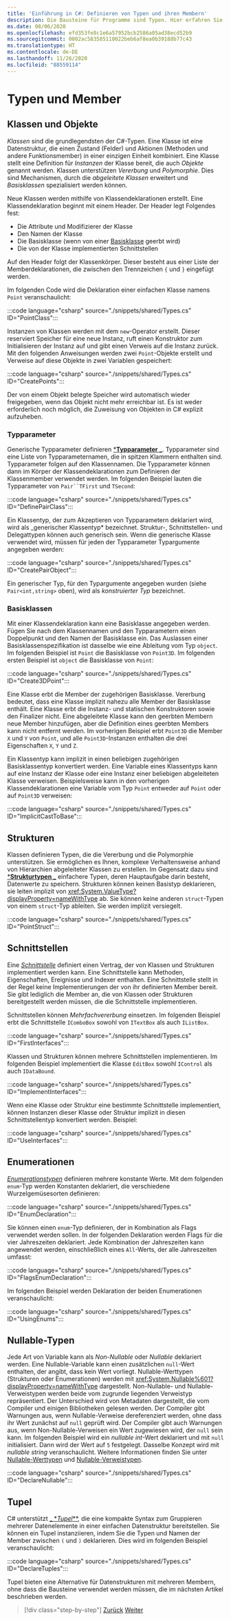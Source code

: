 ```yaml
---
title: 'Einführung in C#: Definieren von Typen und ihren Membern'
description: Die Bausteine für Programme sind Typen. Hier erfahren Sie, wie Sie Klassen, Strukturen, Schnittstellen und mehr in C# erstellen.
ms.date: 08/06/2020
ms.openlocfilehash: efd353fe8c1e6a57952bcb2586a05ad38ecd52b9
ms.sourcegitcommit: 0802ac583585110022beb6af8ea0b39188b77c43
ms.translationtype: HT
ms.contentlocale: de-DE
ms.lasthandoff: 11/26/2020
ms.locfileid: "88559114"
---
```

# <a name="types-and-members"></a>Typen und Member

## <a name="classes-and-objects"></a>Klassen und Objekte

*Klassen* sind die grundlegendsten der C#-Typen. Eine Klasse ist eine Datenstruktur, die einen Zustand (Felder) und Aktionen (Methoden und andere Funktionsmember) in einer einzigen Einheit kombiniert. Eine Klasse stellt eine Definition für *Instanzen* der Klasse bereit, die auch *Objekte* genannt werden. Klassen unterstützen *Vererbung* und *Polymorphie*. Dies sind Mechanismen, durch die *abgeleitete Klassen* erweitert und *Basisklassen* spezialisiert werden können.

Neue Klassen werden mithilfe von Klassendeklarationen erstellt. Eine Klassendeklaration beginnt mit einem Header. Der Header legt Folgendes fest:

- Die Attribute und Modifizierer der Klasse
- Den Namen der Klasse
- Die Basisklasse (wenn von einer [Basisklasse](#base-classes) geerbt wird)
- Die von der Klasse implementierten Schnittstellen

Auf den Header folgt der Klassenkörper. Dieser besteht aus einer Liste der Memberdeklarationen, die zwischen den Trennzeichen `{` und `}` eingefügt werden.

Im folgenden Code wird die Deklaration einer einfachen Klasse namens `Point` veranschaulicht:

:::code language="csharp" source="./snippets/shared/Types.cs" ID="PointClass":::

Instanzen von Klassen werden mit dem `new`-Operator erstellt. Dieser reserviert Speicher für eine neue Instanz, ruft einen Konstruktor zum Initialisieren der Instanz auf und gibt einen Verweis auf die Instanz zurück. Mit den folgenden Anweisungen werden zwei `Point`-Objekte erstellt und Verweise auf diese Objekte in zwei Variablen gespeichert:

:::code language="csharp" source="./snippets/shared/Types.cs" ID="CreatePoints":::

Der von einem Objekt belegte Speicher wird automatisch wieder freigegeben, wenn das Objekt nicht mehr erreichbar ist. Es ist weder erforderlich noch möglich, die Zuweisung von Objekten in C# explizit aufzuheben.

### <a name="type-parameters"></a>Typparameter

Generische Typparameter definieren [***Typparameter** _](../programming-guide/generics/index.md). Typparameter sind eine Liste von Typparameternamen, die in spitzen Klammern enthalten sind. Typparameter folgen auf den Klassennamen. Die Typparameter können dann im Körper der Klassendeklarationen zum Definieren der Klassenmember verwendet werden. Im folgenden Beispiel lauten die Typparameter von `Pair``TFirst` und `TSecond`:

:::code language="csharp" source="./snippets/shared/Types.cs" ID="DefinePairClass":::

Ein Klassentyp, der zum Akzeptieren von Typparametern deklariert wird, wird als _generischer Klassentyp* bezeichnet. Struktur-, Schnittstellen- und Delegattypen können auch generisch sein.
Wenn die generische Klasse verwendet wird, müssen für jeden der Typparameter Typargumente angegeben werden:

:::code language="csharp" source="./snippets/shared/Types.cs" ID="CreatePairObject":::

Ein generischer Typ, für den Typargumente angegeben wurden (siehe `Pair<int,string>` oben), wird als *konstruierter Typ* bezeichnet.

### <a name="base-classes"></a>Basisklassen

Mit einer Klassendeklaration kann eine Basisklasse angegeben werden. Fügen Sie nach dem Klassennamen und den Typparametern einen Doppelpunkt und den Namen der Basisklasse ein. Das Auslassen einer Basisklassenspezifikation ist dasselbe wie eine Ableitung vom Typ `object`. Im folgenden Beispiel ist `Point` die Basisklasse von `Point3D`. Im folgenden ersten Beispiel ist `object` die Basisklasse von `Point`:

:::code language="csharp" source="./snippets/shared/Types.cs" ID="Create3DPoint":::

Eine Klasse erbt die Member der zugehörigen Basisklasse. Vererbung bedeutet, dass eine Klasse implizit nahezu alle Member der Basisklasse enthält. Eine Klasse erbt die Instanz- und statischen Konstruktoren sowie den Finalizer nicht. Eine abgeleitete Klasse kann den geerbten Membern neue Member hinzufügen, aber die Definition eines geerbten Members kann nicht entfernt werden. Im vorherigen Beispiel erbt `Point3D` die Member `X` und `Y` von `Point`, und alle `Point3D`-Instanzen enthalten die drei Eigenschaften `X`, `Y` und `Z`.

Ein Klassentyp kann implizit in einen beliebigen zugehörigen Basisklassentyp konvertiert werden. Eine Variable eines Klassentyps kann auf eine Instanz der Klasse oder eine Instanz einer beliebigen abgeleiteten Klasse verweisen. Beispielsweise kann in den vorherigen Klassendeklarationen eine Variable vom Typ `Point` entweder auf `Point` oder auf `Point3D` verweisen:

:::code language="csharp" source="./snippets/shared/Types.cs" ID="ImplicitCastToBase":::

## <a name="structs"></a>Strukturen

Klassen definieren Typen, die die Vererbung und die Polymorphie unterstützen. Sie ermöglichen es Ihnen, komplexe Verhaltensweise anhand von Hierarchien abgeleiteter Klassen zu erstellen. Im Gegensatz dazu sind [***Strukturtypen** _](../language-reference/builtin-types/struct.md) einfachere Typen, deren Hauptaufgabe darin besteht, Datenwerte zu speichern. Strukturen können keinen Basistyp deklarieren, sie leiten implizit von <xref:System.ValueType?displayProperty=nameWithType> ab. Sie können keine anderen `struct`-Typen von einem `struct`-Typ ableiten. Sie werden implizit versiegelt.

:::code language="csharp" source="./snippets/shared/Types.cs" ID="PointStruct":::

## <a name="interfaces"></a>Schnittstellen

Eine [_*_Schnittstelle_*_](../programming-guide/interfaces/index.md) definiert einen Vertrag, der von Klassen und Strukturen implementiert werden kann. Eine Schnittstelle kann Methoden, Eigenschaften, Ereignisse und Indexer enthalten. Eine Schnittstelle stellt in der Regel keine Implementierungen der von ihr definierten Member bereit. Sie gibt lediglich die Member an, die von Klassen oder Strukturen bereitgestellt werden müssen, die die Schnittstelle implementieren.

Schnittstellen können _*_Mehrfachvererbung_*_ einsetzen. Im folgenden Beispiel erbt die Schnittstelle `IComboBox` sowohl von `ITextBox` als auch `IListBox`.

:::code language="csharp" source="./snippets/shared/Types.cs" ID="FirstInterfaces":::

Klassen und Strukturen können mehrere Schnittstellen implementieren. Im folgenden Beispiel implementiert die Klasse `EditBox` sowohl `IControl` als auch `IDataBound`.

:::code language="csharp" source="./snippets/shared/Types.cs" ID="ImplementInterfaces":::

Wenn eine Klasse oder Struktur eine bestimmte Schnittstelle implementiert, können Instanzen dieser Klasse oder Struktur implizit in diesen Schnittstellentyp konvertiert werden. Beispiel:

:::code language="csharp" source="./snippets/shared/Types.cs" ID="UseInterfaces":::

## <a name="enums"></a>Enumerationen

[_*_Enumerationstypen_*_](../language-reference/builtin-types/enum.md) definieren mehrere konstante Werte. Mit dem folgenden `enum`-Typ werden Konstanten deklariert, die verschiedene Wurzelgemüsesorten definieren:

:::code language="csharp" source="./snippets/shared/Types.cs" ID="EnumDeclaration":::

Sie können einen `enum`-Typ definieren, der in Kombination als Flags verwendet werden sollen. In der folgenden Deklaration werden Flags für die vier Jahreszeiten deklariert. Jede Kombination der Jahreszeiten kann angewendet werden, einschließlich eines `All`-Werts, der alle Jahreszeiten umfasst:

:::code language="csharp" source="./snippets/shared/Types.cs" ID="FlagsEnumDeclaration":::

Im folgenden Beispiel werden Deklaration der beiden Enumerationen veranschaulicht:

:::code language="csharp" source="./snippets/shared/Types.cs" ID="UsingEnums":::

## <a name="nullable-types"></a>Nullable-Typen

Jede Art von Variable kann als _*_Non-Nullable_*_ oder _*_Nullable_*_ deklariert werden. Eine Nullable-Variable kann einen zusätzlichen `null`-Wert enthalten, der angibt, dass kein Wert vorliegt. Nullable-Werttypen (Strukturen oder Enumerationen) werden mit <xref:System.Nullable%601?displayProperty=nameWithType> dargestellt. Non-Nullable- und Nullable-Verweistypen werden beide vom zugrunde liegenden Verweistyp repräsentiert. Der Unterschied wird von Metadaten dargestellt, die vom Compiler und einigen Bibliotheken gelesen werden. Der Compiler gibt Warnungen aus, wenn Nullable-Verweise dereferenziert werden, ohne dass ihr Wert zunächst auf `null` geprüft wird. Der Compiler gibt auch Warnungen aus, wenn Non-Nullable-Verweisen ein Wert zugewiesen wird, der `null` sein kann. Im folgenden Beispiel wird ein _*_nullable int_*_-Wert deklariert und mit `null` initialisiert. Dann wird der Wert auf `5` festgelegt. Dasselbe Konzept wird mit _*_nullable string_*_ veranschaulicht. Weitere Informationen finden Sie unter [Nullable-Werttypen](../language-reference/builtin-types/nullable-value-types.md) und [Nullable-Verweistypen](../nullable-references.md).

:::code language="csharp" source="./snippets/shared/Types.cs" ID="DeclareNullable":::

## <a name="tuples"></a>Tupel

C# unterstützt [_ *_Tupel_**](../language-reference/builtin-types/value-tuples.md), die eine kompakte Syntax zum Gruppieren mehrerer Datenelemente in einer einfachen Datenstruktur bereitstellen. Sie können ein Tupel instanziieren, indem Sie die Typen und Namen der Member zwischen `(` und `)` deklarieren. Dies wird im folgenden Beispiel veranschaulicht:

:::code language="csharp" source="./snippets/shared/Types.cs" ID="DeclareTuples":::

Tupel bieten eine Alternative für Datenstrukturen mit mehreren Membern, ohne dass die Bausteine verwendet werden müssen, die im nächsten Artikel beschrieben werden.

>[!div class="step-by-step"]
>[Zurück](index.md)
>[Weiter](program-building-blocks.md)
